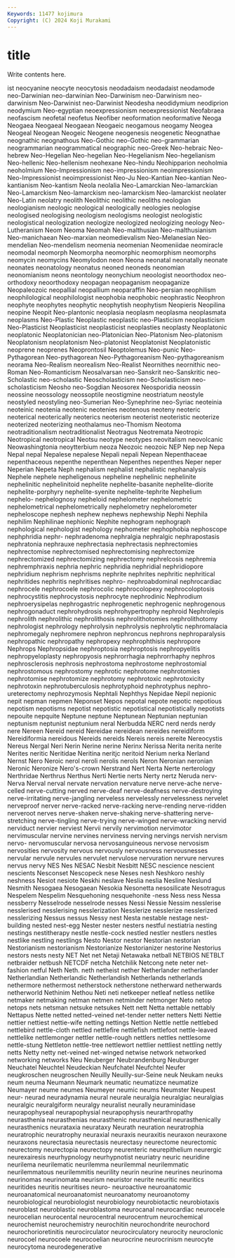 ```yaml
---
Keywords: 11477 kojimura
Copyright: (C) 2024 Koji Murakami
---
```


# title

Write contents here.



ist neocyanine neocyte neocytosis neodadaism neodadaist
neodamode neo-Darwinian neo-darwinian Neo-Darwinism neo-Darwinism neo-darwinism Neo-Darwinist neo-Darwinist Neodesha neodidymium
neodiprion neodymium Neo-egyptian neoexpressionism neoexpressionist Neofabraea neofascism neofetal neofetus Neofiber
neoformation neoformative Neoga Neogaea Neogaeal Neogaean Neogaeic neogamous neogamy Neogea
Neogeal Neogean Neogeic Neogene neogenesis neogenetic Neognathae neognathic neognathous Neo-Gothic
neo-Gothic neo-grammarian neogrammarian neogrammatical neographic neo-Greek Neo-hebraic Neo-hebrew Neo-Hegelian Neo-hegelian
Neo-Hegelianism Neo-hegelianism Neo-hellenic Neo-hellenism neohexane Neo-hindu Neohipparion neoholmia neoholmium Neo-Impressionism
neo-impressionism neoimpressionism Neo-Impressionist neoimpressionist Neo-Ju Neo-Kantian Neo-kantian Neo-kantianism Neo-kantism Neola
neolalia Neo-Lamarckian Neo-lamarckian Neo-Lamarckism Neo-lamarckism neo-lamarckism Neo-lamarckist neolater Neo-Latin neolatry
neolith Neolithic neolithic neoliths neologian neologianism neologic neological neologically neologies
neologise neologised neologising neologism neologisms neologist neologistic neologistical neologization neologize
neologized neologizing neology Neo-Lutheranism Neom Neoma Neomah Neo-malthusian Neo-malthusianism Neo-manichaean
Neo-marxian neomedievalism Neo-Melanesian Neo-mendelian Neo-mendelism neomenia neomenian Neomeniidae neomiracle neomodal
neomorph Neomorpha neomorphic neomorphism neomorphs neomycin neomycins Neomylodon neon Neona
neonatal neonatally neonate neonates neonatology neonatus neoned neoneds neonomian neonomianism
neons neontology neonychium neoologist neoorthodox neo-orthodoxy neoorthodoxy neopagan neopaganism neopaganize
Neopaleozoic neopallial neopallium neoparaffin Neo-persian neophilism neophilological neophilologist neophobia neophobic
neophrastic Neophron neophyte neophytes neophytic neophytish neophytism Neopieris Neopilina neopine
Neopit Neo-plantonic neoplasia neoplasm neoplasma neoplasmata neoplasms Neo-Plastic Neoplastic neoplastic
neo-Plasticism neoplasticism Neo-Plasticist Neoplasticist neoplasticist neoplasties neoplasty Neoplatonic neoplatonic Neoplatonician
neo-Platonician Neo-Platonism Neo-platonism Neoplatonism neoplatonism Neo-platonist Neoplatonist Neoplatonistic neoprene neoprenes
Neoprontosil Neoptolemus Neo-punic Neo-Pythagorean Neo-pythagorean Neo-Pythagoreanism Neo-pythagoreanism neorama Neo-Realism neorealism
Neo-Realist Neornithes neornithic neo-Roman Neo-Romanticism Neosalvarsan neo-Sanskrit neo-Sanskritic neo-Scholastic neo-scholastic
Neoscholasticism neo-Scholasticism neo-scholasticism Neosho neo-Sogdian Neosorex Neosporidia neossin neossine neossology
neossoptile neostigmine neostriatum neostyle neostyled neostyling neo-Sumerian Neo-Synephrine neo-Syriac neoteinia
neoteinic neotenia neotenic neotenies neotenous neoteny neoteric neoterical neoterically neoterics
neoterism neoterist neoteristic neoterize neoterized neoterizing neothalamus neo-Thomism Neotoma neotraditionalism
neotraditionalist Neotragus Neotremata Neotropic Neotropical neotropical Neotsu neotype neotypes neovitalism
neovolcanic Neowashingtonia neoytterbium neoza Neozoic neozoic NEP Nep nep Nepa
Nepal nepal Nepalese nepalese Nepali nepali Nepean Nepenthaceae nepenthaceous nepenthe
nepenthean Nepenthes nepenthes Neper neper Neperian Nepeta Neph nephalism nephalist
nephalistic nephanalysis Nephele nephele nepheligenous nepheline nephelinic nephelinite nephelinitic nephelinitoid
nephelite nephelite-basanite nephelite-diorite nephelite-porphyry nephelite-syenite nephelite-tephrite Nephelium nephelo- nephelognosy nepheloid
nephelometer nephelometric nephelometrical nephelometrically nephelometry nephelorometer nepheloscope nephesh nephew nephews
nephewship Nephi Nephila nephilim Nephilinae nephionic Nephite nephogram nephograph nephological
nephologist nephology nephometer nephophobia nephoscope nephphridia nephr- nephradenoma nephralgia nephralgic
nephrapostasis nephratonia nephrauxe nephrectasia nephrectasis nephrectomies nephrectomise nephrectomised nephrectomising nephrectomize
nephrectomized nephrectomizing nephrectomy nephrelcosis nephremia nephremphraxis nephria nephric nephridia nephridial
nephridiopore nephridium nephrism nephrisms nephrite nephrites nephritic nephritical nephritides nephritis
nephritises nephro- nephroabdominal nephrocardiac nephrocele nephrocoele nephrocolic nephrocolopexy nephrocoloptosis nephrocystitis
nephrocystosis nephrocyte nephrodinic Nephrodium nephroerysipelas nephrogastric nephrogenetic nephrogenic nephrogenous nephrogonaduct
nephrohydrosis nephrohypertrophy nephroid Nephrolepis nephrolith nephrolithic nephrolithosis nephrolithotomies nephrolithotomy nephrologist
nephrology nephrolysin nephrolysis nephrolytic nephromalacia nephromegaly nephromere nephron nephroncus nephrons
nephroparalysis nephropathic nephropathy nephropexy nephrophthisis nephropore Nephrops Nephropsidae nephroptosia nephroptosis
nephropyelitis nephropyeloplasty nephropyosis nephrorrhagia nephrorrhaphy nephros nephrosclerosis nephrosis nephrostoma nephrostome
nephrostomial nephrostomous nephrostomy nephrotic nephrotome nephrotomies nephrotomise nephrotomize nephrotomy nephrotoxic
nephrotoxicity nephrotoxin nephrotuberculosis nephrotyphoid nephrotyphus nephro-ureterectomy nephrozymosis Nephtali Nephthys Nepidae
Nepil nepionic nepit nepman nepmen Neponset Nepos nepotal nepote nepotic
nepotious nepotism nepotisms nepotist nepotistic nepotistical nepotistically nepotists nepouite nepquite
Neptune neptune Neptunean Neptunian neptunian neptunism neptunist neptunium neral Nerbudda
NERC nerd nerds nerdy nere Nereen Nereid nereid Nereidae nereidean
nereides nereidiform Nereidiformia nereidous Nereids nereids Nereis nereis nereite Nereocystis
Nereus Nergal Neri Nerin Nerine nerine Nerinx Nerissa Nerita nerita
nerite Nerites neritic Neritidae Neritina neritjc neritoid Nerium nerka Nerland
Nernst Nero Neroic nerol neroli nerolis nerols Neron Neronian neronian
Neronic Neronize Nero's-crown Nerstrand Nert Nerta Nerte nerterology Nerthridae Nerthrus
Nerthus Nerti Nertie nerts Nerty nertz Neruda nerv- Nerva Nerval
nerval nervate nervation nervature nerve nerve-ache nerve-celled nerve-cutting nerved nerve-deaf
nerve-deafness nerve-destroying nerve-irritating nerve-jangling nerveless nervelessly nervelessness nervelet nerveproof nerver
nerve-racked nerve-racking nerve-rending nerve-ridden nerveroot nerves nerve-shaken nerve-shaking nerve-shattering nerve-stretching
nerve-tingling nerve-trying nerve-winged nerve-wracking nervid nerviduct nervier nerviest Nervii nervily
nervimotion nervimotor nervimuscular nervine nervines nerviness nerving nervings nervish nervism
nervo- nervomuscular nervosa nervosanguineous nervose nervosism nervosities nervosity nervous nervously
nervousness nervousnesses nervular nervule nervules nervulet nervulose nervuration nervure nervures
nervus nervy NES Nes NESAC Nesbit Nesbitt NESC nescience nescient
nescients Nesconset Nescopeck nese Neses nesh Neshkoro neshly neshness Nesiot
nesiote Neskhi neslave Neslia neslia Nesline Neslund Nesmith Nesogaea Nesogaean
Nesokia Nesonetta nesosilicate Nesotragus Nespelem Nespelim Nesquehoning nesquehonite -ness Ness
ness Nessa nessberry Nesselrode nesselrode nesses Nessi Nessie Nessim nesslerise
nesslerised nesslerising nesslerization Nesslerize nesslerize nesslerized nesslerizing Nessus nessus Nessy
nest Nesta nestable nestage nest-building nested nest-egg Nester nester nesters
nestful nestiatria nesting nestings nestitherapy nestle nestle-cock nestled nestler nestlers
nestles nestlike nestling nestlings Nesto Nestor nestor Nestorian nestorian Nestorianism
nestorianism Nestorianize Nestorianizer nestorine Nestorius nestors nests nesty NET Net
net Netaji Netawaka netball NETBIOS NETBLT netbraider netbush NETCDF netcha
Netchilik Netcong nete neter net-fashion netful Neth Neth. neth netheist
nether Netherlander netherlander Netherlandian Netherlandic Netherlandish Netherlands netherlands nethermore nethermost
netherstock netherstone netherward netherwards netherworld Nethinim Nethou Neti neti netkeeper
netleaf netless netlike netmaker netmaking netman netmen netminder netmonger Neto
netop netops nets netsman netsuke netsukes Nett nett Netta nettable
nettably Nettapus Nette netted netted-veined net-tender netter netters Netti Nettie
nettier nettiest nettie-wife netting nettings Nettion Nettle nettle nettlebed nettlebird
nettle-cloth nettled nettlefire nettlefish nettlefoot nettle-leaved nettlelike nettlemonger nettler nettle-rough
nettlers nettles nettlesome nettle-stung Nettleton nettle-tree nettlewort nettlier nettliest nettling
nettly netts Netty netty net-veined net-winged netwise network networked networking
networks Neu Neuberger Neubrandenburg Neuburger Neuchatel Neuchtel Neudeckian Neufchatel Neufchtel
Neufer neugkroschen neugroschen Neuilly Neuilly-sur-Seine neuk Neukam neuks neum neuma
Neumann Neumark neumatic neumatizce neumatize Neumayer neume neumes Neumeyer neumic
neums Neumster Neupest neur- neurad neuradynamia neural neurale neuralgia neuralgiac
neuralgias neuralgic neuralgiform neuralgy neuralist neurally neuraminidase neurapophyseal neurapophysial neurapophysis
neurarthropathy neurasthenia neurasthenias neurasthenic neurasthenical neurasthenically neurasthenics neurataxia neurataxy Neurath
neuration neuratrophia neuratrophic neuratrophy neuraxial neuraxis neuraxitis neuraxon neuraxone neuraxons
neurectasia neurectasis neurectasy neurectome neurectomic neurectomy neurectopia neurectopy neurenteric neurepithelium
neurergic neurexairesis neurhypnology neurhypnotist neuriatry neuric neuridine neurilema neurilematic neurilemma
neurilemmal neurilemmatic neurilemmatous neurilemmitis neurility neurin neurine neurines neurinoma neurinomas
neurinomata neurism neuristor neurite neuritic neuritics neuritides neuritis neuritises neuro-
neuroactive neuroanatomic neuroanatomical neuroanatomist neuroanatomy neuroanotomy neurobiological neurobiologist neurobiology neurobiotactic
neurobiotaxis neuroblast neuroblastic neuroblastoma neurocanal neurocardiac neurocele neurocelian neurocental neurocentral
neurocentrum neurochemical neurochemist neurochemistry neurochitin neurochondrite neurochord neurochorioretinitis neurocirculator neurocirculatory
neurocity neuroclonic neurocoel neurocoele neurocoelian neurocrine neurocrinism neurocyte neurocytoma neurodegenerative
